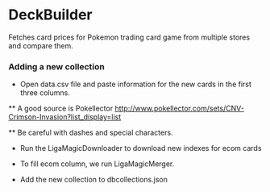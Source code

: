 # DeckBuilder

Fetches card prices for Pokemon trading card game from multiple stores and compare them.


### Adding a new collection

* Open data.csv file and paste information for the new cards in the first three columns.

** A good source is Pokellector http://www.pokellector.com/sets/CNV-Crimson-Invasion?list_display=list

** Be careful with dashes and special characters.

* Run the LigaMagicDownloader to download new indexes for ecom cards

* To fill ecom column, we run LigaMagicMerger.

* Add the new collection to dbcollections.json
